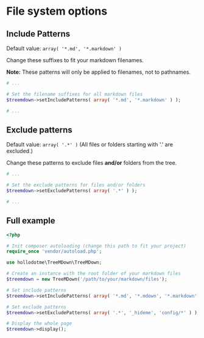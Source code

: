 # File system options

## Include Patterns

Default value: `array( '*.md', '*.markdown' )`

Change these suffixes to fit your markdown filenames.

**Note:** These patterns will only be applied to filenames, not to pathnames.

```php
# ...

# Set the filename suffixes for all markdown files
$treemdown->setIncludePatterns( array( '*.md', '*.markdown' ) );

# ...

```

## Exclude patterns

Default value: `array( '.*' )` (All files or folders starting with '.' are excluded.)

Change these patterns to exclude files __and/or__ folders from the tree.

```php
# ...

# Set the exclude patterns for files and/or folders
$treemdown->setExcludePatterns( array( '.*' ) );

# ...

```

## Full example

```php
<?php

# Init composer autoloading (change this path to fit your project)
require_once 'vendor/autoload.php';

use hollodotme\TreeMDown\TreeMDown;

# Create an instance with the root folder of your markdown files
$treemdown = new TreeMDown('/path/to/your/markdown/files');

# Set include patterns
$treemdown->setIncludePatterns( array( '*.md', '*.mdown', '*.markdown' ) );

# Set exclude patterns
$treemdown->setExcludePatterns( array( '.*', '_hideme', 'config/*' ) );

# Display the whole page
$treemdown->display();

```
